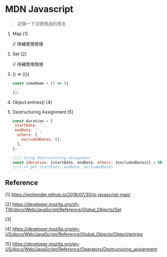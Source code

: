 # MDN Javascript

>記錄一下沒使用過的用法

1. Map [1]

   // 待補使用情境

2. Set [2]

   // 待補使用情境

3. () => ({})

   ```javascript
   const someName = () => ({
   	...
   });
   ```

4. Object.entries() [4]

5. Destructuring Assignment [5]

   ```javascript
   const duration = {
   	startDate: '',
   	endDate: '',
     others: {
       excludedDates: [],
     },
   };
   
   //// Using destructuring assignment
   const {duration: {startDate, endDate, others: {excludedDates}} = this;
   //// => get startDate, endDate, excludedDates       
   ```

   

   













## Reference

[1] https://pjchender.github.io/2018/07/30/js-javascript-map/

[2] https://developer.mozilla.org/zh-TW/docs/Web/JavaScript/Reference/Global_Objects/Set

[3]

[4] https://developer.mozilla.org/en-US/docs/Web/JavaScript/Reference/Global_Objects/Object/entries

[5] https://developer.mozilla.org/en-US/docs/Web/JavaScript/Reference/Operators/Destructuring_assignment